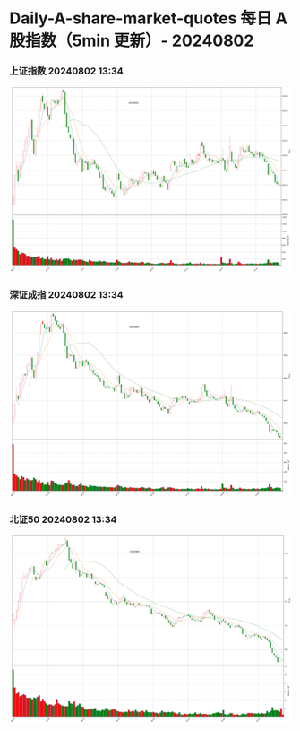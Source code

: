 
# Daily-A-share-market-quotes 每日 A 股指数（5min 更新）- 20240802

### 上证指数 20240802 13:34
![](./fig/2024/8/20240802-sh000001.png)

### 深证成指 20240802 13:34
![](./fig/2024/8/20240802-sz399001.png)

### 北证50 20240802 13:34
![](./fig/2024/8/20240802-bj899050.png)
